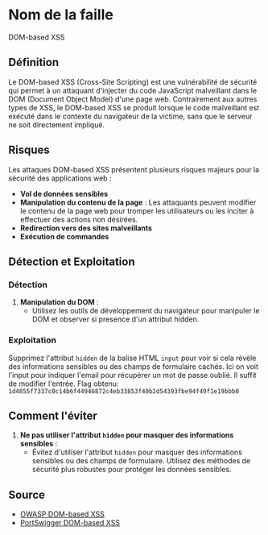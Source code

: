 # Nom de la faille
DOM-based XSS

## Définition
Le DOM-based XSS (Cross-Site Scripting) est une vulnérabilité de sécurité qui permet à un attaquant d'injecter du code JavaScript malveillant dans le DOM (Document Object Model) d'une page web. Contrairement aux autres types de XSS, le DOM-based XSS se produit lorsque le code malveillant est exécuté dans le contexte du navigateur de la victime, sans que le serveur ne soit directement impliqué.

## Risques
Les attaques DOM-based XSS présentent plusieurs risques majeurs pour la sécurité des applications web :

- **Vol de données sensibles**
- **Manipulation du contenu de la page** : Les attaquants peuvent modifier le contenu de la page web pour tromper les utilisateurs ou les inciter à effectuer des actions non désirées.
- **Redirection vers des sites malveillants**
- **Exécution de commandes**

## Détection et Exploitation

### Détection
1. **Manipulation du DOM** :
   - Utilisez les outils de développement du navigateur pour manipuler le DOM et observer si presence d'un attribut hidden.

### Exploitation

   Supprimez l'attribut `hidden` de la balise HTML `input` pour voir si cela révèle des informations sensibles ou des champs de formulaire cachés. Ici on voit l'input pour indiquer l'email pour récupérer un mot de passe oublié. Il suffit de modifier l'entrée.
   Flag obtenu:
   `1d4855f7337c0c14b6f44946872c4eb33853f40b2d54393fbe94f49f1e19bbb0`

## Comment l'éviter

1. **Ne pas utiliser l'attribut `hidden` pour masquer des informations sensibles** :
   - Évitez d'utiliser l'attribut `hidden` pour masquer des informations sensibles ou des champs de formulaire. Utilisez des méthodes de sécurité plus robustes pour protéger les données sensibles.

## Source
- [OWASP DOM-based XSS](https://owasp.org/www-community/Types_of_Cross-Site_Scripting#DOM_Based_XSS)
- [PortSwigger DOM-based XSS](https://portswigger.net/web-security/cross-site-scripting/dom-based)
